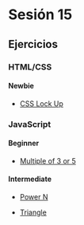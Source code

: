 # Sesión 15

## Ejercicios

### HTML/CSS

#### Newbie

- [CSS Lock Up](../exercises/css-lock-up/)

### JavaScript

#### Beginner

- [Multiple of 3 or 5](../exercises/multiples-of-three-or-five/)

#### Intermediate

- [Power N](../exercises/power-n/)

- [Triangle](../exercises/triangle/)


